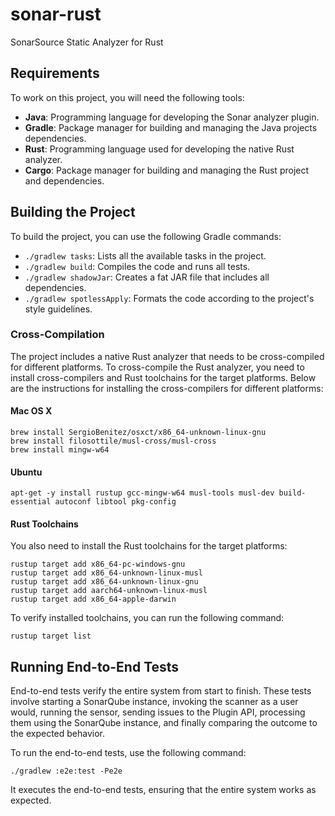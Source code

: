 # sonar-rust

SonarSource Static Analyzer for Rust

## Requirements

To work on this project, you will need the following tools:

- **Java**: Programming language for developing the Sonar analyzer plugin.
- **Gradle**: Package manager for building and managing the Java projects dependencies.
- **Rust**: Programming language used for developing the native Rust analyzer.
- **Cargo**: Package manager for building and managing the Rust project and dependencies.

## Building the Project

To build the project, you can use the following Gradle commands:

- `./gradlew tasks`: Lists all the available tasks in the project.
- `./gradlew build`: Compiles the code and runs all tests.
- `./gradlew shadowJar`: Creates a fat JAR file that includes all dependencies.
- `./gradlew spotlessApply`: Formats the code according to the project's style guidelines.

### Cross-Compilation

The project includes a native Rust analyzer that needs to be cross-compiled for different platforms. To cross-compile the Rust analyzer, 
you need to install cross-compilers and Rust toolchains for the target platforms. Below are the instructions for installing the 
cross-compilers for different platforms:

#### Mac OS X

```shell
brew install SergioBenitez/osxct/x86_64-unknown-linux-gnu
brew install filosottile/musl-cross/musl-cross
brew install mingw-w64
```

#### Ubuntu

```shell
apt-get -y install rustup gcc-mingw-w64 musl-tools musl-dev build-essential autoconf libtool pkg-config
```

#### Rust Toolchains

You also need to install the Rust toolchains for the target platforms:

```shell
rustup target add x86_64-pc-windows-gnu
rustup target add x86_64-unknown-linux-musl
rustup target add x86_64-unknown-linux-gnu
rustup target add aarch64-unknown-linux-musl
rustup target add x86_64-apple-darwin
```

To verify installed toolchains, you can run the following command:

```shell
rustup target list
```

## Running End-to-End Tests

End-to-end tests verify the entire system from start to finish. These tests involve starting a SonarQube instance, invoking the scanner as a user would, running the sensor, sending issues to the Plugin API, processing them using the SonarQube instance, and finally comparing the outcome to the expected behavior.

To run the end-to-end tests, use the following command:

```
./gradlew :e2e:test -Pe2e
```

It executes the end-to-end tests, ensuring that the entire system works as expected.
